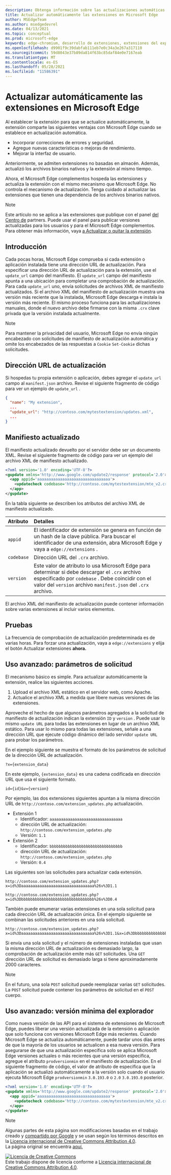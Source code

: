 ```yaml
---
description: Obtenga información sobre las actualizaciones automáticas de extensiones en Microsoft Edge
title: Actualizar automáticamente las extensiones en Microsoft Edge
author: MSEdgeTeam
ms.author: msedgedevrel
ms.date: 04/13/2021
ms.topic: conceptual
ms.prod: microsoft-edge
keywords: edge-chromium, desarrollo de extensiones, extensiones del explorador, complementos, centro de partners, desarrollador
ms.openlocfilehash: d9901f9c39dabfab111eb7e0c34a3e267a317110
ms.sourcegitcommit: 59d8043e37b89da814f63bc85daf84e0e7167eab
ms.translationtype: MT
ms.contentlocale: es-ES
ms.lasthandoff: 05/28/2021
ms.locfileid: "11586391"
---
```

<!-- Copyright A. W. Fuchs

   Licensed under the Apache License, Version 2.0 (the "License");
   you may not use this file except in compliance with the License.
   You may obtain a copy of the License at

       https://www.apache.org/licenses/LICENSE-2.0

   Unless required by applicable law or agreed to in writing, software
   distributed under the License is distributed on an "AS IS" BASIS,
   WITHOUT WARRANTIES OR CONDITIONS OF ANY KIND, either express or implied.
   See the License for the specific language governing permissions and
   limitations under the License.  -->  
# <a name="automatically-update-extensions-in-microsoft-edge"></a>Actualizar automáticamente las extensiones en Microsoft Edge  

Al establecer la extensión para que se actualice automáticamente, la extensión comparte las siguientes ventajas con Microsoft Edge cuando se establece en actualización automática.  

*   Incorporar correcciones de errores y seguridad.  
*   Agregue nuevas características o mejoras de rendimiento.  
*   Mejorar la interfaz de usuario.  

Anteriormente, se admiten extensiones no basadas en almacén.  Además, actualizó los archivos binarios nativos y la extensión al mismo tiempo.  

Ahora, el Microsoft Edge complementos hospeda las extensiones y actualiza la extensión con el mismo mecanismo que Microsoft Edge.  No controla el mecanismo de actualización.  Tenga cuidado al actualizar las extensiones que tienen una dependencia de los archivos binarios nativos.  

> [!NOTE]
> Este artículo no se aplica a las extensiones que publique con el panel [del Centro de][MicrosoftPartnerDashboardMicrosoftedgePublicLoginRefDd] partners.  Puede usar el panel para publicar versiones actualizadas para los usuarios y para el Microsoft Edge complementos.  Para obtener más información, vaya [a Actualizar o quitar la extensión][ExtensionsPublishUpdateExtension].  

## <a name="overview"></a>Introducción  

Cada pocas horas, Microsoft Edge comprueba si cada extensión o aplicación instalada tiene una dirección URL de actualización.  Para especificar una dirección URL de actualización para la extensión, use el `update_url` campo del manifiesto.  El `update_url` campo del manifiesto apunta a una ubicación para completar una comprobación de actualización.  Para cada `update_url` uno, envía solicitudes de archivos XML de manifiesto actualizados.  Si el archivo XML del manifiesto de actualización muestra una versión más reciente que la instalada, Microsoft Edge descarga e instala la versión más reciente.  El mismo proceso funciona para las actualizaciones manuales, donde el nuevo archivo debe firmarse con la misma `.crx` clave privada que la versión instalada actualmente.  

> [!NOTE]
> Para mantener la privacidad del usuario, Microsoft Edge no envía ningún encabezado con solicitudes de manifiesto de actualización automática y omite los encabezados de las respuestas a `Cookie` `Set-Cookie` dichas solicitudes.  

## <a name="update-url"></a>Dirección URL de actualización  

Si hospedas tu propia extensión o aplicación, debes agregar el `update_url` campo al `manifest.json` archivo.  Revise el siguiente fragmento de código para ver un ejemplo de `update_url` .  

```json
{
  "name": "My extension",
  ... 
  "update_url": "http://contoso.com/mytestextension/updates.xml",
  ... 
}
```  

## <a name="updated-manifest"></a>Manifiesto actualizado  

El manifiesto actualizado devuelto por el servidor debe ser un documento XML.  Revise el siguiente fragmento de código para ver un ejemplo del archivo XML de manifiesto actualizado.  

```xml
<?xml version='1.0' encoding='UTF-8'?>
<gupdate xmlns='http://www.google.com/update2/response' protocol='2.0'>
  <app appid='aaaaaaaaaaaaaaaaaaaaaaaaaaaaaaaa'>
    <updatecheck codebase='http://contoso.com/mytestextension/mte_v2.crx' version='2.0' />
  </app>
</gupdate>
```  

En la tabla siguiente se describen los atributos del archivo XML de manifiesto actualizado.  

| Atributo | Detalles | 
|:--- |:--- |  
| `appid` | El identificador de extensión se genera en función de un hash de la clave pública.  Para buscar el identificador de una extensión, abra Microsoft Edge y vaya a `edge://extensions` . |  
| `codebase` | Dirección URL del `.crx` archivo. |  
| `version` | Este valor de atributo lo usa Microsoft Edge para determinar si debe descargar el `.crx` archivo especificado por `codebase` .  Debe coincidir con el valor del `version` archivo `manifest.json` del `.crx` archivo. |  

El archivo XML del manifiesto de actualización puede contener información sobre varias extensiones al incluir varios elementos.  

## <a name="testing"></a>Pruebas  

La frecuencia de comprobación de actualización predeterminada es de varias horas.  Para forzar una actualización, vaya a `edge://extensions` y elija el botón Actualizar extensiones **ahora.**  

## <a name="advanced-usage-request-parameters"></a>Uso avanzado: parámetros de solicitud  

El mecanismo básico es simple.  Para actualizar automáticamente la extensión, realice las siguientes acciones.  

1.  Upload el archivo XML estático en el servidor web, como Apache.  
1.  Actualice el archivo XML a medida que libere nuevas versiones de las extensiones.  
    
Aproveche el hecho de que algunos parámetros agregados a la solicitud de manifiesto de actualización indican la extensión `ID` y `version` .  Puede usar lo mismo `update URL` para todas las extensiones en lugar de un archivo XML estático.  Para usar lo mismo para todas las extensiones, señale a una dirección URL que ejecute código dinámico del lado servidor `update URL` para probar los parámetros.  

En el ejemplo siguiente se muestra el formato de los parámetros de solicitud de la dirección URL de actualización.  

```url
?x={extension_data}
```  

En este ejemplo, `{extension_data}` es una cadena codificada en dirección URL que usa el siguiente formato.  

```url
id={id}&v={version}
```  

Por ejemplo, las dos extensiones siguientes apuntan a la misma dirección URL de `http://contoso.com/extension_updates.php` actualización.  

*   Extensión 1  
    *   Identificador: `aaaaaaaaaaaaaaaaaaaaaaaaaaaaaaaa`  
    *   dirección URL de actualización: `http://contoso.com/extension_updates.php`
    *   Versión: `1.1`  
*   Extensión 2  
    *   Identificador: `bbbbbbbbbbbbbbbbbbbbbbbbbbbbbbbb`  
    *   dirección URL de actualización: `http://contoso.com/extension_updates.php`
    *   Versión: `0.4`  


Las siguientes son las solicitudes para actualizar cada extensión.  

```https
http://contoso.com/extension_updates.php?x=id%3Daaaaaaaaaaaaaaaaaaaaaaaaaaaaaaaa%26v%3D1.1
```  

```https
http://contoso.com/extension_updates.php?x=id%3Dbbbbbbbbbbbbbbbbbbbbbbbbbbbbbbbb%26v%3D0.4
```  

También puede enumerar varias extensiones en una sola solicitud para cada dirección URL de actualización única.  En el ejemplo siguiente se combinan las solicitudes anteriores en una sola solicitud.  

```https
http://contoso.com/extension_updates.php?x=id%3Daaaaaaaaaaaaaaaaaaaaaaaaaaaaaaaa%26v%3D1.1&x=id%3Dbbbbbbbbbbbbbbbbbbbbbbbbbbbbbbbb%26v%3D0.4
```  

Si envía una sola solicitud y el número de extensiones instaladas que usan la misma dirección URL de actualización es demasiado largo, la comprobación de actualización emite más `GET` solicitudes.  Una `GET` dirección URL de solicitud es demasiado larga si tiene aproximadamente 2000 caracteres.  

> [!NOTE]
> En el futuro, una sola `POST` solicitud puede reemplazar varias `GET` solicitudes.  La `POST` solicitud puede contener los parámetros de solicitud en el `POST` cuerpo.  

## <a name="advanced-usage-minimum-browser-version"></a>Uso avanzado: versión mínima del explorador  

Como nueva versión de las API para el sistema de extensiones de Microsoft Edge, puedes liberar una versión actualizada de la extensión o aplicación que solo funciona con versiones Microsoft Edge más recientes.  Cuando Microsoft Edge se actualiza automáticamente, puede tardar unos días antes de que la mayoría de los usuarios se actualicen a esa nueva versión.  Para asegurarse de que una actualización específica solo se aplica Microsoft Edge versiones actuales o más recientes que una versión específica, agregue el atributo `prodversionmin` en el manifiesto de actualización.  En el siguiente fragmento de código, el valor de atributo de especifica que la aplicación se actualizó automáticamente a la versión solo cuando el usuario ejecuta Microsoft Edge `prodversionmin` `3.0.193.0` o `2.0` `3.0.193.0` posterior.  

```xml
<?xml version='1.0' encoding='UTF-8'?>
<gupdate xmlns='http://www.google.com/update2/response' protocol='2.0'>
  <app appid='aaaaaaaaaaaaaaaaaaaaaaaaaaaaaaaa'>
    <updatecheck codebase='http://contoso.com/mytestextension/mte_v2.crx' version='2.0' prodversionmin='3.0.193.0' />
  </app>
</gupdate>
```  

<!-- links -->  

[ExtensionsPublishUpdateExtension]: ../publish/update-extension.md "Actualizar o quitar la extensión | Microsoft Docs"  

[MicrosoftPartnerDashboardMicrosoftedgePublicLoginRefDd]: https://partner.microsoft.com/dashboard/microsoftedge/public/login?ref=dd "Centro de partners"  

> [!NOTE]
> Algunas partes de esta página son modificaciones basadas en el trabajo creado y [compartido por Google][GoogleSitePolicies] y se usan según los términos descritos en la [Licencia internacional de Creative Commons Attribution 4.0][CCA4IL].  
> La página original se encuentra [aquí.](https://developer.chrome.com/docs/apps/autoupdate)  

[![Licencia de Creative Commons][CCby4Image]][CCA4IL]  
Este trabajo dispone de licencia conforme a [Licencia internacional de Creative Commons Attribution 4.0][CCA4IL].  

[CCA4IL]: https://creativecommons.org/licenses/by/4.0  
[CCby4Image]: https://i.creativecommons.org/l/by/4.0/88x31.png  
[GoogleSitePolicies]: https://developers.google.com/terms/site-policies  
